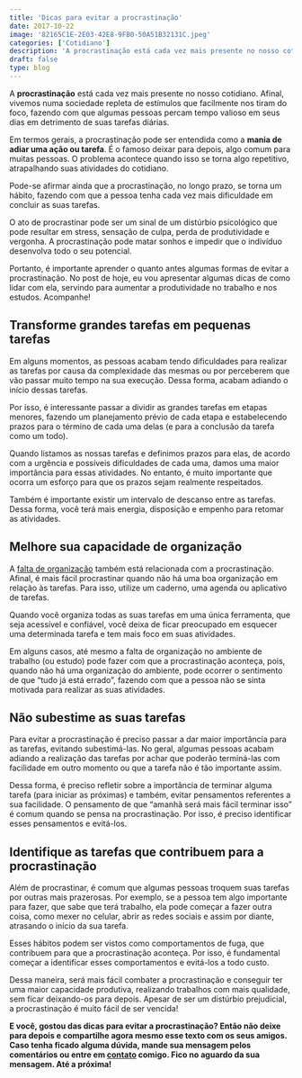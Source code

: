 ```yaml
---
title: 'Dicas para evitar a procrastinação'
date: 2017-10-22
image: '82165C1E-2E03-42E8-9FB0-50A51B32131C.jpeg'
categories: ['Cotidiano']
description: 'A procrastinação está cada vez mais presente no nosso cotidiano. Afinal, vivemos numa sociedade repleta de estímulos que facilmente nos tiram do foco...'
draft: false
type: blog
---
```


A **procrastinação** está cada vez mais presente no nosso cotidiano. Afinal, vivemos numa sociedade repleta de estímulos que facilmente nos tiram do foco, fazendo com que algumas pessoas percam tempo valioso em seus dias em detrimento de suas tarefas diárias.

Em termos gerais, a procrastinação pode ser entendida como a **mania de adiar uma ação ou tarefa**. É o famoso deixar para depois, algo comum para muitas pessoas. O problema acontece quando isso se torna algo repetitivo, atrapalhando suas atividades do cotidiano.

Pode-se afirmar ainda que a procrastinação, no longo prazo, se torna um hábito, fazendo com que a pessoa tenha cada vez mais dificuldade em concluir as suas tarefas.

O ato de procrastinar pode ser um sinal de um distúrbio psicológico que pode resultar em stress, sensação de culpa, perda de produtividade e vergonha. A procrastinação pode matar sonhos e impedir que o indivíduo desenvolva todo o seu potencial.

Portanto, é importante aprender o quanto antes algumas formas de evitar a procrastinação. No post de hoje, eu vou apresentar algumas dicas de como lidar com ela, servindo para aumentar a produtividade no trabalho e nos estudos. Acompanhe!

## **Transforme grandes tarefas em pequenas tarefas**

Em alguns momentos, as pessoas acabam tendo dificuldades para realizar as tarefas por causa da complexidade das mesmas ou por perceberem que vão passar muito tempo na sua execução. Dessa forma, acabam adiando o início dessas tarefas.

Por isso, é interessante passar a dividir as grandes tarefas em etapas menores, fazendo um planejamento prévio de cada etapa e estabelecendo prazos para o término de cada uma delas (e para a conclusão da tarefa como um todo).

Quando listamos as nossas tarefas e definimos prazos para elas, de acordo com a urgência e possíveis dificuldades de cada uma, damos uma maior importância para essas atividades. No entanto, é muito importante que ocorra um esforço para que os prazos sejam realmente respeitados.

Também é importante existir um intervalo de descanso entre as tarefas. Dessa forma, você terá mais energia, disposição e empenho para retomar as atividades.

## **Melhore sua capacidade de organização**

A [falta de organização](https://www.minhavida.com.br/bem-estar/galerias/17092-falta-de-organizacao-relacionamentos-e-reconhecimento-causam-estresse-no-trabalho) também está relacionada com a procrastinação. Afinal, é mais fácil procrastinar quando não há uma boa organização em relação às tarefas. Para isso, utilize um caderno, uma agenda ou aplicativo de tarefas.

Quando você organiza todas as suas tarefas em uma única ferramenta, que seja acessível e confiável, você deixa de ficar preocupado em esquecer uma determinada tarefa e tem mais foco em suas atividades.

Em alguns casos, até mesmo a falta de organização no ambiente de trabalho (ou estudo) pode fazer com que a procrastinação aconteça, pois, quando não há uma organização do ambiente, pode ocorrer o sentimento de que “tudo já está errado”, fazendo com que a pessoa não se sinta motivada para realizar as suas atividades.

## **Não subestime as suas tarefas**

Para evitar a procrastinação é preciso passar a dar maior importância para as tarefas, evitando subestimá-las. No geral, algumas pessoas acabam adiando a realização das tarefas por achar que poderão terminá-las com facilidade em outro momento ou que a tarefa não é tão importante assim.

Dessa forma, é preciso refletir sobre a importância de terminar alguma tarefa (para iniciar as próximas) e também, evitar pensamentos referentes a sua facilidade. O pensamento de que “amanhã será mais fácil terminar isso” é comum quando se pensa na procrastinação. Por isso, é preciso identificar esses pensamentos e evitá-los.

## **Identifique as tarefas que contribuem para a procrastinação**

Além de procrastinar, é comum que algumas pessoas troquem suas tarefas por outras mais prazerosas. Por exemplo, se a pessoa tem algo importante para fazer, que sabe que terá trabalho, ela pode começar a fazer outra coisa, como mexer no celular, abrir as redes sociais e assim por diante, atrasando o início da sua tarefa.

Esses hábitos podem ser vistos como comportamentos de fuga, que contribuem para que a procrastinação aconteça. Por isso, é fundamental começar a identificar esses comportamentos e evitá-los a todo custo.

Dessa maneira, será mais fácil combater a procrastinação e conseguir ter uma maior capacidade produtiva, realizando trabalhos com mais qualidade, sem ficar deixando-os para depois. Apesar de ser um distúrbio prejudicial, a procrastinação é muito fácil de ser vencida!

**E você, gostou das dicas para evitar a procrastinação? Então não deixe para depois e compartilhe agora mesmo esse texto com os seus amigos. Caso tenha ficado alguma dúvida, mande sua mensagem pelos comentários ou entre em [contato](/contato/) comigo. Fico no aguardo da sua mensagem. Até a próxima!**
